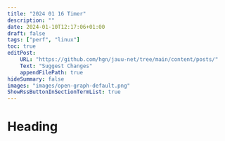 ```yaml
---
title: "2024 01 16 Timer"
description: ""
date: 2024-01-10T12:17:06+01:00
draft: false
tags: ["perf", "linux"]
toc: true
editPost:
    URL: "https://github.com/hgn/jauu-net/tree/main/content/posts/"
    Text: "Suggest Changes"
    appendFilePath: true
hideSummary: false
images: "images/open-graph-default.png"
ShowRssButtonInSectionTermList: true
---
```


# Heading

